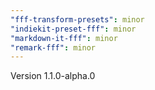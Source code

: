 ```yaml
---
"fff-transform-presets": minor
"indiekit-preset-fff": minor
"markdown-it-fff": minor
"remark-fff": minor
---
```


Version 1.1.0-alpha.0
